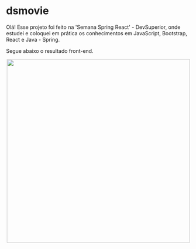 # dsmovie


Olá!
Esse projeto foi feito na 'Semana Spring React' - DevSuperior, onde estudei e coloquei em prática os conhecimentos em JavaScript, Bootstrap, React e Java - Spring.

Segue abaixo o resultado front-end.

<p align="center">
  <img width="500px" src="/site-fullscreen.png">
</p>